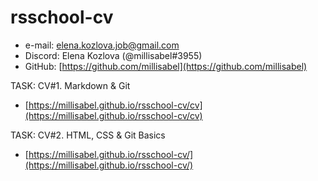 # rsschool-cv

* e-mail: elena.kozlova.job@gmail.com
* Discord: Elena Kozlova (@millisabel#3955)
* GitHub: [https://github.com/millisabel](https://github.com/millisabel)

TASK: CV#1. Markdown & Git
- [https://millisabel.github.io/rsschool-cv/cv](https://millisabel.github.io/rsschool-cv/cv)

TASK: CV#2. HTML, CSS & Git Basics
- [https://millisabel.github.io/rsschool-cv/](https://millisabel.github.io/rsschool-cv/)
